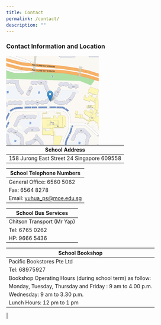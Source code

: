 ```yaml
---
title: Contact
permalink: /contact/
description: ""
---
```


### Contact Information and Location

<img src="/images/googlemap.png" style="width:250px;height:240px;margin-right:15px;" align = "left">

| School Address 	|
|---	|
| 158 Jurong East Street 24 Singapore 609558 	|

| School Telephone Numbers 	|
|---	|
| General Office: 6560 5062 	|
| Fax: 6564 8278 	|
| Email: yuhua_ps@moe.edu.sg 	|

| School Bus Services 	|
|---	|
| Chitson Transport (Mr Yap) 	|
| Tel: 6765 0262 	|
| HP: 9666 5436 	|

| School Bookshop 	|
|---	|
| Pacific Bookstores Pte Ltd 	|
| Tel: 68975927 	|
| Bookshop Operating Hours (during school term) as follow: 	|
| Monday, Tuesday, Thursday and Friday : 9 am to 4.00 p.m. 	|
| Wednesday: 9 am to 3.30 p.m. 	|
| Lunch Hours: 12 pm to 1 pm 	|

|